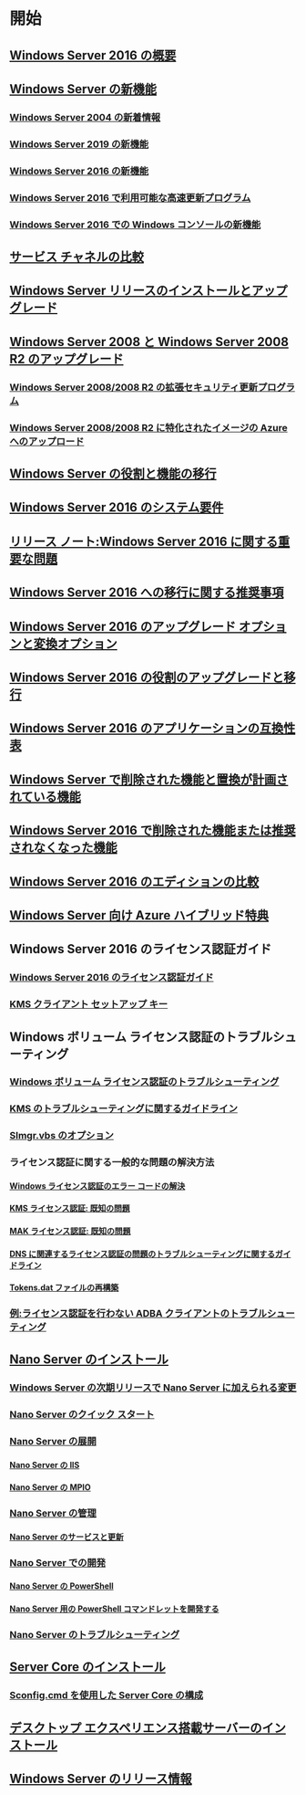 # 開始
## [Windows Server 2016 の概要](Server-Basics.md)
## [Windows Server の新機能](whats-new-in-windows-server.md)
### [Windows Server 2004 の新着情報](whats-new-in-windows-server-2004.md)
### [Windows Server 2019 の新機能](../get-started-19/whats-new-19.md)
### [Windows Server 2016 の新機能](whats-new-in-windows-server-2016.md)
### [Windows Server 2016 で利用可能な高速更新プログラム](express-updates.md)
### [Windows Server 2016 での Windows コンソールの新機能](whats-new-in-console.md)
## [サービス チャネルの比較](..\get-started-19\servicing-channels-19.md)
## [Windows Server リリースのインストールとアップグレード](Installation-and-Upgrade.md)
## [Windows Server 2008 と Windows Server 2008 R2 のアップグレード](modernize-windows-server-2008.md)
### [Windows Server 2008/2008 R2 の拡張セキュリティ更新プログラム](extended-security-updates.md)
### [Windows Server 2008/2008 R2 に特化されたイメージの Azure へのアップロード](uploading-specialized-WS08-image-to-azure.md)
## [Windows Server の役割と機能の移行](Migrate-Roles-and-Features.md)
## [Windows Server 2016 のシステム要件](System-Requirements.md)
## [リリース ノート:Windows Server 2016 に関する重要な問題](Windows-Server-2016-GA-Release-Notes.md)
## [Windows Server 2016 への移行に関する推奨事項](Recommendations-moving-to-Server2016.md)
## [Windows Server 2016 のアップグレード オプションと変換オプション](Supported-Upgrade-paths.md)
## [Windows Server 2016 の役割のアップグレードと移行](Server-Role-Upgradeability-Table.md)
## [Windows Server 2016 のアプリケーションの互換性表](Server-Application-compatibility.md)
## [Windows Server で削除された機能と置換が計画されている機能](../get-started-19/removed-features.md)
## [Windows Server 2016 で削除された機能または推奨されなくなった機能](Deprecated-Features.md)
## [Windows Server 2016 のエディションの比較](2016-Edition-Comparison.md)
## [Windows Server 向け Azure ハイブリッド特典](azure-hybrid-benefit.md)
## Windows Server 2016 のライセンス認証ガイド
### [Windows Server 2016 のライセンス認証ガイド](Server-2016-activation.md)
### [KMS クライアント セットアップ キー](KMSclientkeys.md)
## Windows ボリューム ライセンス認証のトラブルシューティング
### [Windows ボリューム ライセンス認証のトラブルシューティング](activation-troubleshooting-guide.md)
### [KMS のトラブルシューティングに関するガイドライン](activation-troubleshoot-kms-general.md)
### [Slmgr.vbs のオプション](activation-slmgr-vbs-options.md)
### ライセンス認証に関する一般的な問題の解決方法
#### [Windows ライセンス認証のエラー コードの解決](activation-error-codes.md)
#### [KMS ライセンス認証: 既知の問題](activation-troubleshoot-KMS-issues.md)
#### [MAK ライセンス認証: 既知の問題](activation-troubleshoot-MAK-issues.md)
#### [DNS に関連するライセンス認証の問題のトラブルシューティングに関するガイドライン](common-troubleshooting-procedures-kms-dns.md)
#### [Tokens.dat ファイルの再構築](activation-rebuild-tokens-dat-file.md)
### [例:ライセンス認証を行わない ADBA クライアントのトラブルシューティング](activation-troubleshoot-adba-clients.md)
## [Nano Server のインストール](Getting-started-with-Nano-Server.md)
### [Windows Server の次期リリースで Nano Server に加えられる変更](nano-in-semi-annual-channel.md)
### [Nano Server のクイック スタート](Nano-Server-Quick-start.md)
### [Nano Server の展開](Deploy-Nano-Server.md)
#### [Nano Server の IIS](IIS-on-Nano-Server.md)
#### [Nano Server の MPIO](MPIO-on-Nano-Server.md)
### [Nano Server の管理](Manage-Nano-Server.md)
#### [Nano Server のサービスと更新](Update-Nano-Server.md)
### [Nano Server での開発](Developing-on-Nano-Server.md)
#### [Nano Server の PowerShell](powershell-on-Nano-Server.md)
#### [Nano Server 用の PowerShell コマンドレットを開発する](Developing-powershell-Cmdlets-for-Nano-Server.md)
### [Nano Server のトラブルシューティング](Troubleshooting-Nano-Server.md)
## [Server Core のインストール](Getting-started-with-Server-Core.md)
### [Sconfig.cmd を使用した Server Core の構成](Sconfig-on-WS2016.md)
## [デスクトップ エクスペリエンス搭載サーバーのインストール](Getting-started-with-Server-with-Desktop-Experience.md)
## [Windows Server のリリース情報](windows-server-release-info.md)
